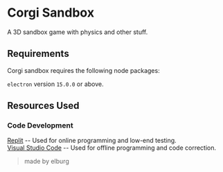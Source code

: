 # Corgi Sandbox
A 3D sandbox game with physics and other stuff.

## Requirements
Corgi sandbox requires the following node packages:

`electron` version `15.0.0` or above.

## Resources Used
### Code Development
 [Replit](https://replit.com "replit.com") -- Used for online programming and low-end testing.  
 [Visual Studio Code](https://code.visualstudio.com/ "code.visualstudio.com") -- Used for offline programming and code correction.
 
>made by elburg
